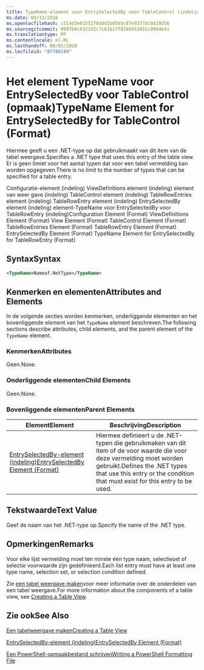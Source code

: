 ```yaml
---
title: TypeName-element voor EntrySelectedBy voor TableControl (indeling) | Microsoft Docs
ms.date: 09/13/2016
ms.openlocfilehash: c514d3e6155278ddd3a0565c87e9377dc8419356
ms.sourcegitcommit: 0907b8c6322d2c7c61b17f8168d53452c8964b41
ms.translationtype: MT
ms.contentlocale: nl-NL
ms.lasthandoff: 08/05/2020
ms.locfileid: "87780199"
---
```

# <a name="typename-element-for-entryselectedby-for-tablecontrol-format"></a><span data-ttu-id="afb4e-102">Het element TypeName voor EntrySelectedBy voor TableControl (opmaak)</span><span class="sxs-lookup"><span data-stu-id="afb4e-102">TypeName Element for EntrySelectedBy for TableControl (Format)</span></span>

<span data-ttu-id="afb4e-103">Hiermee geeft u een .NET-type op dat gebruikmaakt van dit item van de tabel weergave.</span><span class="sxs-lookup"><span data-stu-id="afb4e-103">Specifies a .NET type that uses this entry of the table view.</span></span> <span data-ttu-id="afb4e-104">Er is geen limiet voor het aantal typen dat voor een tabel vermelding kan worden opgegeven.</span><span class="sxs-lookup"><span data-stu-id="afb4e-104">There is no limit to the number of types that can be specified for a table entry.</span></span>

<span data-ttu-id="afb4e-105">Configuratie-element (indeling) ViewDefinitions element (indeling) element van weer gave (indeling) TableControl element (indeling) TableRowEntries element (indeling) TableRowEntry element (indeling) EntrySelectedBy element (indeling) element-TypeName voor EntrySelectedBy voor TableRowEntry (indeling)</span><span class="sxs-lookup"><span data-stu-id="afb4e-105">Configuration Element (Format) ViewDefinitions Element (Format) View Element (Format) TableControl Element (Format) TableRowEntries Element (Format) TableRowEntry Element (Format) EntrySelectedBy Element (Format) TypeName Element for EntrySelectedBy for TableRowEntry (Format)</span></span>

## <a name="syntax"></a><span data-ttu-id="afb4e-106">Syntax</span><span class="sxs-lookup"><span data-stu-id="afb4e-106">Syntax</span></span>

```xml
<TypeName>Nameof.NetType</TypeName>
```

## <a name="attributes-and-elements"></a><span data-ttu-id="afb4e-107">Kenmerken en elementen</span><span class="sxs-lookup"><span data-stu-id="afb4e-107">Attributes and Elements</span></span>

<span data-ttu-id="afb4e-108">In de volgende secties worden kenmerken, onderliggende elementen en het bovenliggende element van het `TypeName` element beschreven.</span><span class="sxs-lookup"><span data-stu-id="afb4e-108">The following sections describe attributes, child elements, and the parent element of the `TypeName` element.</span></span>

### <a name="attributes"></a><span data-ttu-id="afb4e-109">Kenmerken</span><span class="sxs-lookup"><span data-stu-id="afb4e-109">Attributes</span></span>

<span data-ttu-id="afb4e-110">Geen.</span><span class="sxs-lookup"><span data-stu-id="afb4e-110">None.</span></span>

### <a name="child-elements"></a><span data-ttu-id="afb4e-111">Onderliggende elementen</span><span class="sxs-lookup"><span data-stu-id="afb4e-111">Child Elements</span></span>

<span data-ttu-id="afb4e-112">Geen.</span><span class="sxs-lookup"><span data-stu-id="afb4e-112">None.</span></span>

### <a name="parent-elements"></a><span data-ttu-id="afb4e-113">Bovenliggende elementen</span><span class="sxs-lookup"><span data-stu-id="afb4e-113">Parent Elements</span></span>

|<span data-ttu-id="afb4e-114">Element</span><span class="sxs-lookup"><span data-stu-id="afb4e-114">Element</span></span>|<span data-ttu-id="afb4e-115">Beschrijving</span><span class="sxs-lookup"><span data-stu-id="afb4e-115">Description</span></span>|
|-------------|-----------------|
|[<span data-ttu-id="afb4e-116">EntrySelectedBy-element (indeling)</span><span class="sxs-lookup"><span data-stu-id="afb4e-116">EntrySelectedBy Element (Format)</span></span>](./entryselectedby-element-for-tablerowentry-for-tablecontrol-format.md)|<span data-ttu-id="afb4e-117">Hiermee definieert u de .NET-typen die gebruikmaken van dit item of de voor waarde die voor deze vermelding moet worden gebruikt.</span><span class="sxs-lookup"><span data-stu-id="afb4e-117">Defines the .NET types that use this entry or the condition that must exist for this entry to be used.</span></span>|

## <a name="text-value"></a><span data-ttu-id="afb4e-118">Tekstwaarde</span><span class="sxs-lookup"><span data-stu-id="afb4e-118">Text Value</span></span>

<span data-ttu-id="afb4e-119">Geef de naam van het .NET-type op.</span><span class="sxs-lookup"><span data-stu-id="afb4e-119">Specify the name of the .NET type.</span></span>

## <a name="remarks"></a><span data-ttu-id="afb4e-120">Opmerkingen</span><span class="sxs-lookup"><span data-stu-id="afb4e-120">Remarks</span></span>

<span data-ttu-id="afb4e-121">Voor elke lijst vermelding moet ten minste één type naam, selectieset of selectie voorwaarde zijn gedefinieerd.</span><span class="sxs-lookup"><span data-stu-id="afb4e-121">Each list entry must have at least one type name, selection set, or selection condition defined.</span></span>

<span data-ttu-id="afb4e-122">Zie [een tabel weergave maken](./creating-a-table-view.md)voor meer informatie over de onderdelen van een tabel weergave.</span><span class="sxs-lookup"><span data-stu-id="afb4e-122">For more information about the components of a table view, see [Creating a Table View](./creating-a-table-view.md).</span></span>

## <a name="see-also"></a><span data-ttu-id="afb4e-123">Zie ook</span><span class="sxs-lookup"><span data-stu-id="afb4e-123">See Also</span></span>

[<span data-ttu-id="afb4e-124">Een tabelweergave maken</span><span class="sxs-lookup"><span data-stu-id="afb4e-124">Creating a Table View</span></span>](./creating-a-table-view.md)

[<span data-ttu-id="afb4e-125">EntrySelectedBy-element (indeling)</span><span class="sxs-lookup"><span data-stu-id="afb4e-125">EntrySelectedBy Element (Format)</span></span>](./entryselectedby-element-for-tablerowentry-for-tablecontrol-format.md)

[<span data-ttu-id="afb4e-126">Een PowerShell-opmaakbestand schrijven</span><span class="sxs-lookup"><span data-stu-id="afb4e-126">Writing a PowerShell Formatting File</span></span>](./writing-a-powershell-formatting-file.md)
